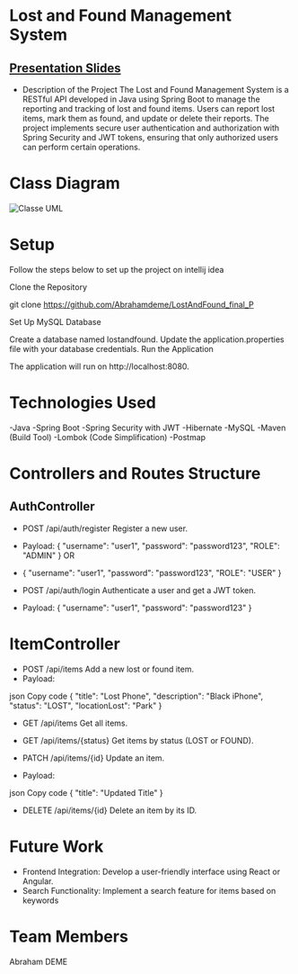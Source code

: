 # Lost and Found Management System  
## [Presentation Slides](https://docs.google.com/presentation/d/1d-LYLKf6PDGN_bTg5k5u4TIl223UIvXfUthLld_OUZk/edit?usp=sharing)
- Description of the Project
The Lost and Found Management System is a RESTful API developed in Java using Spring Boot to manage the reporting and tracking of lost and found items. 
Users can report lost items, mark them as found, and update or delete their reports. 
The project implements secure user authentication and authorization with Spring Security and JWT tokens, ensuring that only authorized users can perform certain operations. 

# Class Diagram
![Classe UML](https://github.com/user-attachments/assets/cb2c1051-4601-4964-90e6-406c0eec54bb)



# Setup
Follow the steps below to set up the project on intellij idea

Clone the Repository

git clone https://github.com/Abrahamdeme/LostAndFound_final_P

Set Up MySQL Database

Create a database named lostandfound.
Update the application.properties file with your database credentials.
Run the Application

The application will run on http://localhost:8080.

# Technologies Used
-Java 
-Spring Boot 
-Spring Security with JWT
-Hibernate 
-MySQL
-Maven (Build Tool)
-Lombok (Code Simplification)
-Postmap

# Controllers and Routes Structure
## AuthController
- POST /api/auth/register
Register a new user.
- Payload: { "username": "user1", "password": "password123", "ROLE": "ADMIN" }
  OR
- { "username": "user1", "password": "password123", "ROLE": "USER" }

- POST /api/auth/login
Authenticate a user and get a JWT token.
- Payload: { "username": "user1", "password": "password123" }
# ItemController
- POST /api/items
Add a new lost or found item.
- Payload:

json
Copy code
{
  "title": "Lost Phone",
  "description": "Black iPhone",
  "status": "LOST",
  "locationLost": "Park"
}
- GET /api/items
Get all items.

- GET /api/items/{status}
Get items by status (LOST or FOUND).

- PATCH /api/items/{id}
Update an item.
- Payload:

json
Copy code
{
  "title": "Updated Title"
}
- DELETE /api/items/{id}
Delete an item by its ID.


# Future Work
- Frontend Integration: Develop a user-friendly interface using React or Angular.
- Search Functionality: Implement a search feature for items based on keywords

# Team Members
Abraham DEME
